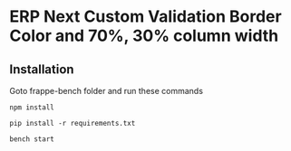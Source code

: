 # ERP Next Custom Validation Border Color and 70%, 30% column width

## Installation

Goto frappe-bench folder and run these commands

```
npm install

pip install -r requirements.txt

bench start

```
